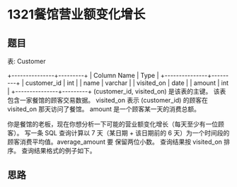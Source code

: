 1321餐馆营业额变化增长
===

题目
---

表: Customer

+---------------+---------+
| Column Name   | Type    |
+---------------+---------+
| customer_id   | int     |
| name          | varchar |
| visited_on    | date    |
| amount        | int     |
+---------------+---------+
(customer_id, visited_on) 是该表的主键。
该表包含一家餐馆的顾客交易数据。
visited_on 表示 (customer_id) 的顾客在 visited_on 那天访问了餐馆。
amount 是一个顾客某一天的消费总额。

你是餐馆的老板，现在你想分析一下可能的营业额变化增长（每天至少有一位顾客）。
写一条 SQL 查询计算以 7 天（某日期 + 该日期前的 6 天）为一个时间段的顾客消费平均值。average_amount 要 保留两位小数。
查询结果按 visited_on 排序。
查询结果格式的例子如下。

思路
---
